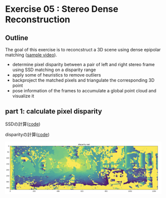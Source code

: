 # Exercise 05 : Stereo Dense Reconstruction 


## Outline
The goal of this exercise is to reconcstruct a 3D scene using dense epipolar matching ([sample video](https://www.youtube.com/watch?v=cyPFR61uuHA)). 

- determine pixel disparity between a pair of left and right stereo frame using SSD matching on a disparity range
- apply some of heuristics to remove outliers
- backproject the matched pixels and triangulate the corresponding 3D point
- pose information of the frames to accumulate a global point cloud and visualize it 

## part 1: calculate pixel disparity 
SSDの計算([code](https://github.com/teruyuki-yamasaki/VAMR/blob/main/exercise05/code/calc_ssd.py))

disparityの計算([code](https://github.com/teruyuki-yamasaki/VAMR/blob/main/exercise05/code/disparity.py))

<img src="https://github.com/teruyuki-yamasaki/VAMR/blob/main/exercise05/results/disparity_ssd.png"/>

